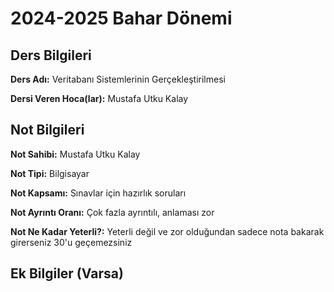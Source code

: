 # 2024-2025 Bahar Dönemi

## Ders Bilgileri
**Ders Adı:** Veritabanı Sistemlerinin Gerçekleştirilmesi

**Dersi Veren Hoca(lar):** Mustafa Utku Kalay

## Not Bilgileri
**Not Sahibi:** Mustafa Utku Kalay

**Not Tipi:** Bilgisayar

**Not Kapsamı:** Sınavlar için hazırlık soruları

**Not Ayrıntı Oranı:** Çok fazla ayrıntılı, anlaması zor

**Not Ne Kadar Yeterli?:** Yeterli değil ve zor olduğundan sadece nota bakarak girerseniz 30'u geçemezsiniz

## Ek Bilgiler (Varsa)